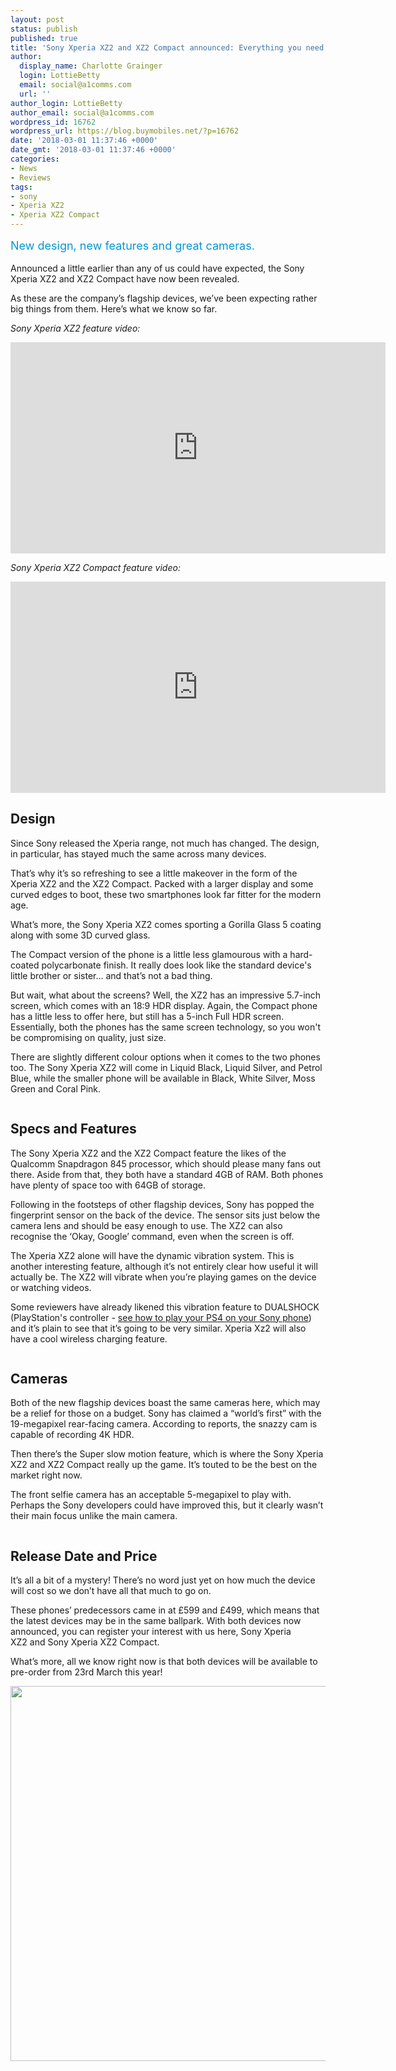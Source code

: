 ```yaml
---
layout: post
status: publish
published: true
title: 'Sony Xperia XZ2 and XZ2 Compact announced: Everything you need to know'
author:
  display_name: Charlotte Grainger
  login: LottieBetty
  email: social@a1comms.com
  url: ''
author_login: LottieBetty
author_email: social@a1comms.com
wordpress_id: 16762
wordpress_url: https://blog.buymobiles.net/?p=16762
date: '2018-03-01 11:37:46 +0000'
date_gmt: '2018-03-01 11:37:46 +0000'
categories:
- News
- Reviews
tags:
- sony
- Xperia XZ2
- Xperia XZ2 Compact
---
```

<p><span class="postStandFirst" style="color: #0896d5; line-height: 26px; font-size: 18px;">New design, new features and great cameras.</span></p>
<p>Announced a little earlier than any of us could have expected, the Sony Xperia XZ2 and XZ2 Compact have now been revealed.</p>
<p>As these are the company&rsquo;s flagship devices, we&rsquo;ve been expecting rather big things from them. Here&rsquo;s what we know so far.</p>
<p><em>Sony Xperia XZ2 feature video:</em></p>
<p><iframe src="https://www.youtube.com/embed/tCBPCcjTEu0" width="600" height="338" frameborder="0" allowfullscreen="allowfullscreen"></iframe></p>
<p><em>Sony Xperia XZ2 Compact feature video:</em></p>
<p><iframe src="https://www.youtube.com/embed/2YmHUbzYg04" width="600" height="338" frameborder="0" allowfullscreen="allowfullscreen"><span data-mce-type="bookmark" style="display: inline-block; width: 0px; overflow: hidden; line-height: 0;" class="mce_SELRES_start">﻿</span></iframe></p>
<h2>Design</h2>
<p>Since Sony released the Xperia range, not much has changed. The design, in particular, has stayed much the same across many devices.</p>
<p>That&rsquo;s why it&rsquo;s so refreshing to see a little makeover in the form of the Xperia XZ2 and the XZ2 Compact. Packed with a larger display and some curved edges to boot, these two smartphones look far fitter for the modern age.</p>
<p>What&rsquo;s more, the Sony Xperia XZ2 comes sporting a Gorilla Glass 5 coating along with some 3D curved glass.</p>
<p>The Compact version of the phone is a little less glamourous with a hard-coated polycarbonate finish. It really does look like the standard device's little brother or sister&hellip; and that&rsquo;s not a bad thing.</p>
<p>But wait, what about the screens? Well, the XZ2 has an impressive 5.7-inch screen, which comes with an 18:9 HDR display. Again, the Compact phone has a little less to offer here, but still has a 5-inch Full HDR screen. Essentially, both the phones has the same screen technology, so you won't be compromising on quality, just size.</p>
<p>There are slightly different colour options when it comes to the two phones too. The Sony Xperia XZ2 will come in Liquid Black, Liquid Silver, and Petrol Blue, while the smaller phone will be available in Black, White Silver, Moss Green and Coral Pink.</p>
<p><img class="aligncenter size-full wp-image-16784" src="https://lh3.googleusercontent.com/neH7Wrd334eO84uwsoCUKkm5md2TJWD57g0v6Wo2dKLX1B5ArWKUJzV3PZHn9Cr7G9cbbNoLyJCCsXDghwAPt8A=s0" alt="" /></p>
<h2>Specs and Features</h2>
<p>The Sony Xperia XZ2 and the XZ2 Compact feature the likes of the Qualcomm Snapdragon 845 processor, which should please many fans out there. Aside from that, they both have a standard 4GB of RAM. Both phones have plenty of space too with 64GB of storage.</p>
<p>Following in the footsteps of other flagship devices, Sony has popped the fingerprint sensor on the back of the device. The sensor sits just below the camera lens and should be easy enough to use. The XZ2 can also recognise the &lsquo;Okay, Google&rsquo; command, even when the screen is off.</p>
<p>The Xperia XZ2 alone will have the dynamic vibration system. This is another interesting feature, although it&rsquo;s not entirely clear how useful it will actually be. The XZ2 will vibrate when you&rsquo;re playing games on the device or watching videos.</p>
<p>Some reviewers have already likened this vibration feature to DUALSHOCK (PlayStation's controller - <a href="https://blog.buymobiles.net/features/heres-how-to-play-your-ps4-on-your-smartphone" target="_blank" rel="noopener noreferrer">see how to play your PS4 on your Sony phone</a>) and it&rsquo;s plain to see that it&rsquo;s going to be very similar. Xperia Xz2 will also have a cool wireless charging feature.</p>
<p><img class="aligncenter size-full wp-image-16788" src="https://lh3.googleusercontent.com/x2f8oGyHlLJ2E7k7XErCAIIyUGqkiAkCvgZPOUDag522649XF-lRB-8yq1uGPcObx_SOQrMSHbWjpEDMYbUkaJU=s0" alt="" /></p>
<h2>Cameras</h2>
<p>Both of the new flagship devices boast the same cameras here, which may be a relief for those on a budget. Sony has claimed a &ldquo;world&rsquo;s first&rdquo; with the 19-megapixel rear-facing camera. According to reports, the snazzy cam is capable of recording 4K HDR.</p>
<p>Then there&rsquo;s the Super slow motion feature, which is where the Sony Xperia XZ2 and XZ2 Compact really up the game. It&rsquo;s touted to be the best on the market right now.</p>
<p>The front selfie camera has an acceptable 5-megapixel to play with. Perhaps the Sony developers could have improved this, but it clearly wasn&rsquo;t their main focus unlike the main camera.</p>
<p><img class="aligncenter size-full wp-image-16785" src="https://lh3.googleusercontent.com/PN3EGiGSyE8Rc6gxgOnFfBgZIXAUbyOITxdPcpdwkRXlAf-vsT8JUQ5sGk1QRS2EvcQDglK1CBoLdWS7TdqSqanC=s0" alt="" /></p>
<h2>Release Date and Price</h2>
<p>It&rsquo;s all a bit of a mystery! There&rsquo;s no word just yet on how much the device will cost so we don&rsquo;t have all that much to go on.</p>
<p>These phones&rsquo; predecessors came in at &pound;599 and &pound;499, which means that the latest devices may be in the same ballpark. With both devices now announced, you can register your interest with us here, Sony Xperia XZ2&nbsp;and&nbsp;Sony Xperia XZ2 Compact.</p>
<p>What&rsquo;s more, all we know right now is that both devices will be available to pre-order from 23rd March this year!</p>
<p><a href="https://www.buymobiles.net/sony"><img class="aligncenter wp-image-16119 size-full" src="https://a1comms-blog-buymobiles.storage.googleapis.com/sony-deals.jpg" alt="" width="600" height="600" /></a></p>
